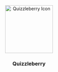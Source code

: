 <div align="center">
    <img src="https://github.com/user-attachments/assets/43e6eb97-d7cb-4ba4-996c-550e8c5a4108" alt="Quizzleberry Icon" width="150" height="150" />
</div>

<div align="center">
    <h3>Quizzleberry</h3>
</div>
